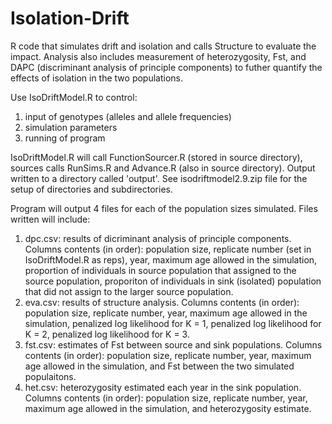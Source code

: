 # Isolation-Drift
R code that simulates drift and isolation and calls Structure to evaluate the impact. 
Analysis also includes measurement of heterozygosity, Fst, and DAPC (discriminant analysis of
principle components) to futher quantify the effects of isolation in the two populations.

Use IsoDriftModel.R to control: 
  1. input of genotypes (alleles and allele frequencies)
  2. simulation parameters
  3. running of program

IsoDriftModel.R will call FunctionSourcer.R (stored in source directory), sources calls 
RunSims.R and Advance.R (also in source directory). Output written to a directory called 'output'. 
See isodriftmodel2.9.zip file for the setup of directories and subdirectories.

Program will output 4 files for each of the population sizes simulated. Files written will include:
  1. dpc.csv: results of dicriminant analysis of principle components. Columns contents (in order): 
  population size, replicate number (set in IsoDriftModel.R as reps), year, maximum age allowed in 
  the simulation, proportion of individuals in source population that assigned to the source population, 
  proporiton of individuals in sink (isolated) population that did not assign to the larger source population.
  2. eva.csv: results of structure analysis. Columns contents (in order): population size, replicate 
  number, year, maximum age allowed in the simulation, penalized log likelihood for K = 1, penalized log 
  likelihood for K = 2, penalized log likelihood for K = 3.
  3. fst.csv: estimates of Fst between source and sink populations. Columns contents (in order): population 
  size, replicate number, year, maximum age allowed in the simulation, and Fst between the two simulated 
  populaitons.
  4. het.csv: heterozygosity estimated each year in the sink population. Columns contents (in order): 
  population size, replicate number, year, maximum age allowed in the simulation, and heterozygosity estimate.
  
